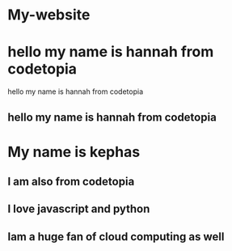 # My-website

# hello my name is hannah from codetopia

hello my name is hannah from codetopia

## hello my name is hannah from codetopia

# My name is kephas 

## I am also from codetopia 



## I love javascript and python 
## Iam a huge fan of cloud computing as well 